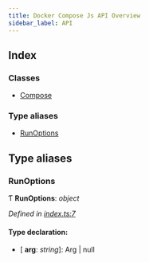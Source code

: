 ```yaml
---
title: Docker Compose Js API Overview
sidebar_label: API
---
```


## Index

### Classes

* [Compose](classes/compose.md)

### Type aliases

* [RunOptions](overview.md#runoptions)

## Type aliases

###  RunOptions

Ƭ **RunOptions**: *object*

*Defined in [index.ts:7](https://github.com/terascope/teraslice/blob/78714a985/packages/docker-compose-js/src/index.ts#L7)*

#### Type declaration:

* \[ **arg**: *string*\]: Arg | null
